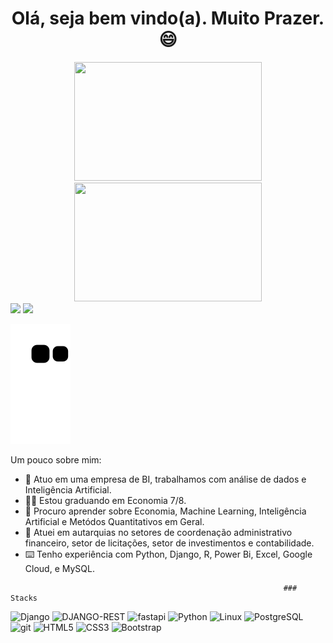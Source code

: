 <h1 align="center"> Olá, seja bem vindo(a). Muito Prazer. 😄 </h1>

<div align="center">
  <a href="https://github.com/Leonardo-Dias-Up">
  <img height="190em" width="300em" src="https://github-readme-stats.vercel.app/api?username=Leonardo-Dias-Up&show_icons=true&theme=dark&include_all_commits=true&count_private=true"/>
  <img height="190em" width="300em" src="https://github-readme-stats.vercel.app/api/top-langs/?username=Leonardo-Dias-Up&layout=compact&langs_count=7&theme=dark"/>
</div>
  
<div> 
  <a href="https://www.linkedin.com/in/leonardo-dias-economista" target="_blank"><img src="https://img.shields.io/badge/-LinkedIn-%230077B5?style=for-the-badge&logo=linkedin&logoColor=white" target="_blank"></a> 
  <a href = "mailto:leonardo.ecodias@gmail.com"><img src="https://img.shields.io/badge/-Gmail-%23333?style=for-the-badge&logo=gmail&logoColor=white" target="_blank"></a>

 
 ![Snake animation](https://github.com/Leonardo-Dias-Up/Leonardo-Dias-Up/blob/output/github-contribution-grid-snake.svg)
 
 Um pouco sobre mim:

- 🔭 Atuo em uma empresa de BI, trabalhamos com análise de dados e Inteligência Artificial.
- 🙋‍♂️ Estou graduando em Economia 7/8.
- 🌱 Procuro aprender sobre Economia, Machine Learning, Inteligência Artificial e Metódos Quantitativos em Geral.
- 🎲 Atuei em autarquias no setores de coordenação administrativo financeiro, setor de licitações, setor de investimentos e contabilidade.
- ⌨️ Tenho experiência com Python, Django, R, Power Bi, Excel, Google Cloud, e MySQL.
  
</div>

                                                                 ### Stacks

<p> 
  <img alt="Django" src="https://img.shields.io/badge/Django-092E20?style=for-the-badge&logo=django&logoColor=green"/>
  <img alt="DJANGO-REST" src="https://img.shields.io/badge/django%20rest-ff1709?style=for-the-badge&logo=django&logoColor=white"/> 
  <img alt="fastapi" src="https://img.shields.io/badge/fastapi-109989?style=for-the-badge&logo=FASTAPI&logoColor=white"/> 
  <img alt="Python" src="https://img.shields.io/badge/Python-FFD43B?style=for-the-badge&logo=python&logoColor=blue"/> 
  <img alt="Linux" src="https://img.shields.io/badge/Linux-FCC624?style=for-the-badge&logo=linux&logoColor=black"/>  
  <img alt="PostgreSQL" src="https://img.shields.io/badge/PostgreSQL-316192?style=for-the-badge&logo=postgresql&logoColor=white"/>
  <img alt="git" src="https://img.shields.io/badge/Git-F05032?style=for-the-badge&logo=git&logoColor=white"/> 
  <img alt="HTML5" src="https://img.shields.io/badge/HTML5-E34F26?style=for-the-badge&logo=html5&logoColor=white"/>
  <img alt="CSS3" src="https://img.shields.io/badge/CSS3-1572B6?style=for-the-badge&logo=css3&logoColor=white"/>  
  <img alt="Bootstrap" src="https://img.shields.io/badge/Bootstrap-563D7C?style=for-the-badge&logo=bootstrap&logoColor=white"/>  
</p> 
